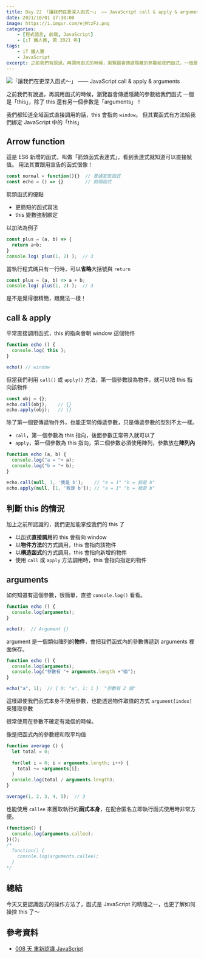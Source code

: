 ```yaml
---
title: Day.22 「讓我們在更深入函式～」 —— JavaScript call & apply & arguments
date: 2021/10/01 17:30:00
image: https://i.imgur.com/ejWtzFz.png
categories:
    - [程式語言, 前端, JavaScript]
    - [iT 鐵人賽, 第 2021 年]
tags: 
    - iT 鐵人賽
    - JavaScript
excerpt: 之前我們有說過，再調用函式的時候，瀏覽器會傳遞隱藏的參數給我們函式，一個是「this」，除了 this 還有另一個參數是「arguments」！
---
```


![「讓我們在更深入函式～」 —— JavaScript call & apply & arguments](https://i.imgur.com/ejWtzFz.png)

之前我們有說過，再調用函式的時候，瀏覽器會傳遞隱藏的參數給我們函式
一個是「this」，除了 this 還有另一個參數是「arguments」！

我們都知道全域函式直接調用的話，this 會指向 `window`。
但其實函式有方法給我們綁定 JavaScript 中的「this」

## Arrow function

這是 ES6 新增的函式，叫做「箭頭函式表達式」，看到表達式就知道可以直接賦值。
用法其實跟用宣告的函式很像！

```javascript
const normal = function(){}  // 普通宣告函式
const echo = () => {}        // 箭頭函式
```

箭頭函式的優點

- 更簡短的函式寫法
- this 變數強制綁定

以加法為例子

```javascript
const plus = (a, b) => {
  return a+b;
}
console.log( plus(1, 2) );  // 3
```

當執行程式碼只有一行時，可以**省略**大括號與 `return`

```javascript
const plus = (a, b) => a + b;
console.log( plus(1, 2) );  // 3
```

是不是覺得很精簡，跟魔法一樣！

## call & apply

平常直接調用函式，this 的指向會朝 window 這個物件

```javascript
function echo () {
  console.log( this );  
}

echo() // window
```

但當我們利用 `call()` 或 `apply()` 方法，第一個參數設為物件，就可以把 this 指向該物件

```javascript
const obj = {};
echo.call(obj);    // {}
echo.apply(obj);   // {}
```

除了第一個要傳遞物件外，也能正常的傳遞參數，只是傳遞參數的型別不太一樣。

- `call`，第一個參數為 this 指向，後面參數正常帶入就可以了
- `apply`，第一個參數為 this 指向，第二個參數必須使用陣列，參數放在**陣列內**

```javascript
function echo (a, b) {
  console.log("a = "+ a);
  console.log("b = "+ b);
}

echo.call(null, 1, '我是 b');    // "a = 1" "b = 我是 b" 
echo.apply(null, [1, '我是 b']); // "a = 1" "b = 我是 b" 
```

## 判斷 this 的情況

加上之前所認識的，我們更加能掌控我們的 this 了

- 以函式**直接調用**的 this 會指向 window
- 以**物件方法**的方式調用，this 會指向該物件
- 以**構造函式**的方式調用，this 會指向新增的物件
- 使用 `call` 或 `apply` 方法調用時，this 會指向指定的物件

## arguments

如何知道有這個參數，很簡單，直接 `console.log()` 看看。

```javascript
function echo () {
  console.log(arguments);
}

echo();  // Argument {}
```

argument 是一個類似陣列的**物件**，會把我們函式內的參數傳遞到 arguments 裡面保存。

```javascript
function echo () {
  console.log(arguments);
  console.log("參數有 "+ arguments.length +"個");
}

echo("a", 1);  // { 0: "a", 1: 1 }  "參數有 2 個"
```

這樣即使我們函式本身不使用參數，也能透過物件取值的方式 `argument[index]` 來獲取參數

很常使用在參數不確定有幾個的時候。

像是把函式內的參數總和取平均值

```javascript
function average () {
  let total = 0;
  
  for(let i = 0; i < arguments.length; i++) {
    total += +arguments[i];
  }
  console.log(total / arguments.length);
}

average(1, 2, 3, 4, 5);  // 3
```

也能使用 `callee` 來獲取執行的**函式本身**，在配合匿名立即執行函式使用時非常方便。

```javascript
(function() {
  console.log(arguments.callee);
})();  
/*
  function() {
    console.log(arguments.callee);
  }
*/
```

## 總結

今天又更認識函式的操作方法了，函式是 JavaScript 的精隨之一，也更了解如何操控 this 了～

## 參考資料

- [008 天 重新認識 JavaScript](https://www.tenlong.com.tw/products/9789864344130)
